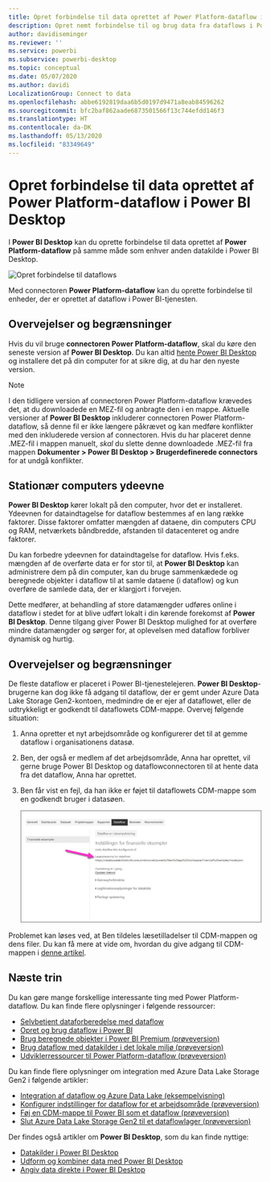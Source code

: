 ```yaml
---
title: Opret forbindelse til data oprettet af Power Platform-dataflow i Power BI Desktop
description: Opret nemt forbindelse til og brug data fra dataflows i Power BI Desktop
author: davidiseminger
ms.reviewer: ''
ms.service: powerbi
ms.subservice: powerbi-desktop
ms.topic: conceptual
ms.date: 05/07/2020
ms.author: davidi
LocalizationGroup: Connect to data
ms.openlocfilehash: abbe6192819daa6b5d0197d9471a8eab84596262
ms.sourcegitcommit: bfc2baf862aade6873501566f13c744efdd146f3
ms.translationtype: HT
ms.contentlocale: da-DK
ms.lasthandoff: 05/13/2020
ms.locfileid: "83349649"
---
```

# <a name="connect-to-data-created-by-power-platform-dataflows-in-power-bi-desktop"></a>Opret forbindelse til data oprettet af Power Platform-dataflow i Power BI Desktop
I **Power BI Desktop** kan du oprette forbindelse til data oprettet af **Power Platform-dataflow** på samme måde som enhver anden datakilde i Power BI Desktop.

![Opret forbindelse til dataflows](media/desktop-connect-dataflows/connect-dataflows_01.png)

Med connectoren **Power Platform-dataflow** kan du oprette forbindelse til enheder, der er oprettet af dataflow i Power BI-tjenesten. 

## <a name="considerations-and-limitations"></a>Overvejelser og begrænsninger

Hvis du vil bruge **connectoren Power Platform-dataflow**, skal du køre den seneste version af **Power BI Desktop**. Du kan altid [hente Power BI Desktop](../fundamentals/desktop-get-the-desktop.md) og installere det på din computer for at sikre dig, at du har den nyeste version.  

> [!NOTE]
> I den tidligere version af connectoren Power Platform-dataflow krævedes det, at du downloadede en MEZ-fil og anbragte den i en mappe. Aktuelle versioner af **Power BI Desktop** inkluderer connectoren Power Platform-dataflow, så denne fil er ikke længere påkrævet og kan medføre konflikter med den inkluderede version af connectoren. Hvis du har placeret denne .MEZ-fil i mappen manuelt, *skal* du slette denne downloadede .MEZ-fil fra mappen **Dokumenter > Power BI Desktop > Brugerdefinerede connectors** for at undgå konflikter. 

## <a name="desktop-performance"></a>Stationær computers ydeevne
**Power BI Desktop** kører lokalt på den computer, hvor det er installeret. Ydeevnen for dataindtagelse for dataflow bestemmes af en lang række faktorer. Disse faktorer omfatter mængden af dataene, din computers CPU og RAM, netværkets båndbredde, afstanden til datacenteret og andre faktorer.

Du kan forbedre ydeevnen for dataindtagelse for dataflow. Hvis f.eks. mængden af de overførte data er for stor til, at **Power BI Desktop** kan administrere dem på din computer, kan du bruge sammenkædede og beregnede objekter i dataflow til at samle dataene (i dataflow) og kun overføre de samlede data, der er klargjort i forvejen. 

Dette medfører, at behandling af store datamængder udføres online i dataflow i stedet for at blive udført lokalt i din kørende forekomst af **Power BI Desktop**. Denne tilgang giver Power BI Desktop mulighed for at overføre mindre datamængder og sørger for, at oplevelsen med dataflow forbliver dynamisk og hurtig.

## <a name="considerations-and-limitations"></a>Overvejelser og begrænsninger

De fleste dataflow er placeret i Power BI-tjenestelejeren. **Power BI Desktop**-brugerne kan dog ikke få adgang til dataflow, der er gemt under Azure Data Lake Storage Gen2-kontoen, medmindre de er ejer af dataflowet, eller de udtrykkeligt er godkendt til dataflowets CDM-mappe. Overvej følgende situation:

1.  Anna opretter et nyt arbejdsområde og konfigurerer det til at gemme dataflow i organisationens datasø.
2.  Ben, der også er medlem af det arbejdsområde, Anna har oprettet, vil gerne bruge Power BI Desktop og dataflowconnectoren til at hente data fra det dataflow, Anna har oprettet.
3.  Ben får vist en fejl, da han ikke er føjet til dataflowets CDM-mappe som en godkendt bruger i datasøen.

    ![Fejl under forsøg på at bruge dataflow](media/service-dataflows-configure-workspace-storage-settings/dataflow-storage-settings_08.jpg)

Problemet kan løses ved, at Ben tildeles læsetilladelser til CDM-mappen og dens filer. Du kan få mere at vide om, hvordan du give adgang til CDM-mappen i [denne artikel](https://go.microsoft.com/fwlink/?linkid=2029121).




## <a name="next-steps"></a>Næste trin
Du kan gøre mange forskellige interessante ting med Power Platform-dataflow. Du kan finde flere oplysninger i følgende ressourcer:

* [Selvbetjent dataforberedelse med dataflow](service-dataflows-overview.md)
* [Opret og brug dataflow i Power BI](service-dataflows-create-use.md)
* [Brug beregnede objekter i Power BI Premium (prøveversion)](service-dataflows-computed-entities-premium.md)
* [Brug dataflow med datakilder i det lokale miljø (prøveversion)](service-dataflows-on-premises-gateways.md)
* [Udviklerressourcer til Power Platform-dataflow (prøveversion)](service-dataflows-developer-resources.md)

Du kan finde flere oplysninger om integration med Azure Data Lake Storage Gen2 i følgende artikler:

* [Integration af dataflow og Azure Data Lake (eksempelvisning)](service-dataflows-azure-data-lake-integration.md)
* [Konfigurer indstillinger for dataflow for et arbejdsområde (prøveversion)](service-dataflows-configure-workspace-storage-settings.md)
* [Føj en CDM-mappe til Power BI som et dataflow (prøveversion)](service-dataflows-add-cdm-folder.md)
* [Slut Azure Data Lake Storage Gen2 til et dataflowlager (prøveversion)](service-dataflows-connect-azure-data-lake-storage-gen2.md)

Der findes også artikler om **Power BI Desktop**, som du kan finde nyttige:

* [Datakilder i Power BI Desktop](../connect-data/desktop-data-sources.md)
* [Udform og kombiner data med Power BI Desktop](../connect-data/desktop-shape-and-combine-data.md)
* [Angiv data direkte i Power BI Desktop](../connect-data/desktop-enter-data-directly-into-desktop.md)   
